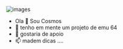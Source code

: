 ![images](https://github.com/Japa0808/NexusXemu/assets/136041409/bd010243-1037-4c82-8267-a27f8761af0d)

- Ola 👋 Sou Cosmos
- 🌱 tenho em mente um projeto de emu 64
- 🤧 gostaria de apoio
- 📫 madem dicas ....
